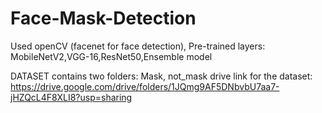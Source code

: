 # Face-Mask-Detection
Used openCV (facenet for face detection), Pre-trained layers: MobileNetV2,VGG-16,ResNet50,Ensemble model

DATASET contains two folders: Mask, not_mask
drive link for the dataset: https://drive.google.com/drive/folders/1JQmg9AF5DNbvbU7aa7-jHZQcL4F8XLI8?usp=sharing
